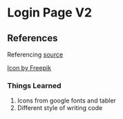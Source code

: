 # Login Page V2

## References

Referencing [source](https://www.youtube.com/watch?v=pSeDQade5yI&list=WL&index=12)

<a href="https://www.freepik.com/icon/login_7856337#position=86&page=1&term=login+logo&fromView=search">Icon by Freepik</a>

### Things Learned

1. Icons from google fonts and tabler
2. Different style of writing code
